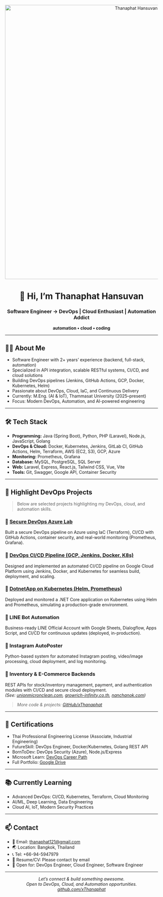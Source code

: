 <p align="center">
  <img src="https://i.postimg.cc/KzMfVpd9/banner.png" width="900" alt="Thanaphat Hansuvan Banner"/>
</p>

<h1 align="center">👋 Hi, I’m Thanaphat Hansuvan</h1>
<h3 align="center">Software Engineer → DevOps | Cloud Enthusiast | Automation Addict</h3>
<p align="center"><b>automation • cloud • coding</b></p>

---

## 👨‍💻 About Me

- Software Engineer with 2+ years’ experience (backend, full-stack, automation)
- Specialized in API integration, scalable RESTful systems, CI/CD, and cloud solutions
- Building DevOps pipelines (Jenkins, GitHub Actions, GCP, Docker, Kubernetes, Helm)
- Passionate about DevOps, Cloud, IaC, and Continuous Delivery
- Currently: M.Eng. (AI & IoT), Thammasat University (2025–present)
- Focus: Modern DevOps, Automation, and AI-powered engineering

---

## 🛠️ Tech Stack

- **Programming:** Java (Spring Boot), Python, PHP (Laravel), Node.js, JavaScript, Golang
- **DevOps & Cloud:** Docker, Kubernetes, Jenkins, GitLab CI, GitHub Actions, Helm, Terraform, AWS (EC2, S3), GCP, Azure
- **Monitoring:** Prometheus, Grafana
- **Database:** MySQL, PostgreSQL, SQL Server
- **Web:** Laravel, Express, React.js, Tailwind CSS, Vue, Vite
- **Tools:** Git, Swagger, Google API, Container Security

---

## 🚀 Highlight DevOps Projects

> Below are selected projects highlighting my DevOps, cloud, and automation skills.

### 🔹 [Secure DevOps Azure Lab](https://github.com/xThanaphat/secure-devops-azure-lab)
Built a secure DevOps pipeline on Azure using IaC (Terraform), CI/CD with GitHub Actions, container security, and real-world monitoring (Prometheus, Grafana).

### 🔹 [DevOps CI/CD Pipeline (GCP, Jenkins, Docker, K8s)](https://github.com/xThanaphat/devops-pipeline-jenskincicd)
Designed and implemented an automated CI/CD pipeline on Google Cloud Platform using Jenkins, Docker, and Kubernetes for seamless build, deployment, and scaling.

### 🔹 [DotnetApp on Kubernetes (Helm, Prometheus)](https://github.com/xThanaphat/dotnetcore-kubernetes-k8s-)
Deployed and monitored a .NET Core application on Kubernetes using Helm and Prometheus, simulating a production-grade environment.

### 🔹 LINE Bot Automation
Business-ready LINE Official Account with Google Sheets, Dialogflow, Apps Script, and CI/CD for continuous updates (deployed, in-production).

### 🔹 Instagram AutoPoster
Python-based system for automated Instagram posting, video/image processing, cloud deployment, and log monitoring.

### 🔹 Inventory & E-Commerce Backends
REST APIs for stock/inventory management, payment, and authentication modules with CI/CD and secure cloud deployment.  
_(See: [unionmicronclean.com](https://unionmicronclean.com), [growrich-infinity.co.th](https://growrich-infinity.co.th), [nanchanok.com](https://nanchanok.com))_

> _More code & projects: [GitHub/xThanaphat](https://github.com/xThanaphat)_

---

## 🏅 Certifications

- Thai Professional Engineering License (Associate, Industrial Engineering)
- FutureSkill: DevOps Engineer, Docker/Kubernetes, Golang REST API
- BornToDev: DevOps Security (Azure), Node.js/Express
- Microsoft Learn: [DevOps Career Path](https://learn.microsoft.com/th-th/users/thanaphathansuvan-5792/)
- Full Portfolio: [Google Drive](https://drive.google.com/file/d/1QnEw4HoJXQX0c40urnxIfl18NGVkHk9s/view?usp=sharing)

---

## 📚 Currently Learning

- Advanced DevOps: CI/CD, Kubernetes, Terraform, Cloud Monitoring
- AI/ML, Deep Learning, Data Engineering
- Cloud AI, IoT, Modern Security Practices

---

## 📫 Contact

- 📧 Email: thanaphat121@gmail.com
- 🌏 Location: Bangkok, Thailand
- 📞 Tel: +66-94-5947979
- 💼 Resume/CV: Please contact by email
- 🏢 Open for: DevOps Engineer, Cloud Engineer, Software Engineer

---

<p align="center">
  <em>Let’s connect & build something awesome.<br>
  Open to DevOps, Cloud, and Automation opportunities.<br>
  <a href="https://github.com/xThanaphat" target="_blank">github.com/xThanaphat</a>
</em>
</p>
